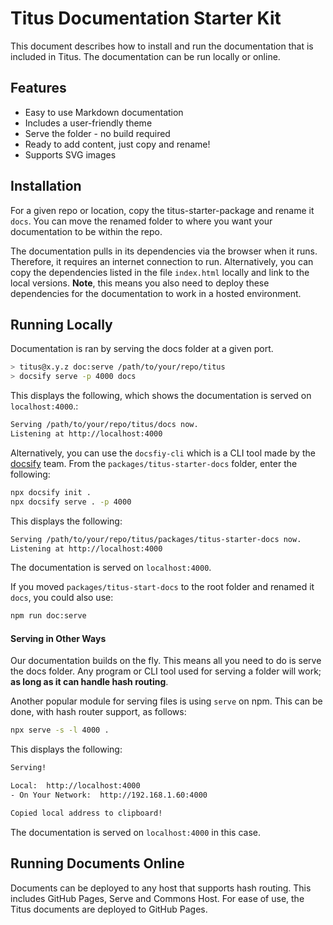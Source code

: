 # Titus Documentation Starter Kit

This document describes how to install and run the documentation that is included in Titus. The documentation can be run locally or online. 

## Features

* Easy to use Markdown documentation
* Includes a user-friendly theme
* Serve the folder - no build required
* Ready to add content, just copy and rename!
* Supports SVG images


## Installation
For a given repo or location, copy the titus-starter-package and rename it `docs`. 
You can move the renamed folder to where you want your documentation to be within the repo.

The documentation pulls in its dependencies via the browser when it runs. Therefore, it requires an internet connection to run. Alternatively, you can copy the dependencies listed in the file `index.html` locally and link to the local versions. **Note**, this means you also need to deploy these dependencies for the documentation to work in a hosted environment.

## Running Locally
Documentation is ran by serving the docs folder at a given port. 

```sh
> titus@x.y.z doc:serve /path/to/your/repo/titus
> docsify serve -p 4000 docs
```

This displays the following, which shows the documentation is served on `localhost:4000`.:

```sh
Serving /path/to/your/repo/titus/docs now.
Listening at http://localhost:4000
```

Alternatively, you can use the `docsfiy-cli` which is a CLI tool made by the [docsify] team.
From the `packages/titus-starter-docs` folder, enter the following:
```sh
npx docsify init .
npx docsify serve . -p 4000
```

This displays the following:

```sh
Serving /path/to/your/repo/titus/packages/titus-starter-docs now.
Listening at http://localhost:4000

```

The documentation is served on `localhost:4000`.

If you moved `packages/titus-start-docs` to the root folder and renamed it `docs`, you could also use: 
```sh
npm run doc:serve
```

#### Serving in Other Ways
Our documentation builds on the fly. This means all you need to do is serve the docs folder. Any program or CLI tool used for serving a folder will work; __as long as it can handle hash routing__.

Another popular module for serving files is using `serve` on npm. This can be done, with hash router support, as follows:

```sh
npx serve -s -l 4000 .
```

This displays the following:

```sh 
Serving!

Local:  http://localhost:4000
- On Your Network:  http://192.168.1.60:4000

Copied local address to clipboard!
```

The documentation is served on `localhost:4000` in this case.

## Running Documents Online
Documents can be deployed to any host that supports hash routing. This includes GitHub Pages, Serve and Commons Host. For ease of use, the Titus documents are deployed to GitHub Pages.


[docsify]: https://docsify.js.org
